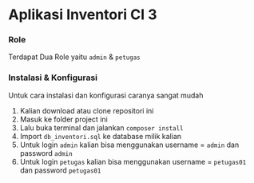 # Aplikasi Inventori CI 3

### Role
Terdapat Dua Role yaitu `admin` & `petugas`

### Instalasi & Konfigurasi

Untuk cara instalasi dan konfigurasi caranya sangat mudah

1. Kalian download atau clone repositori ini
2. Masuk ke folder project ini
3. Lalu buka terminal dan jalankan `composer install`
4. Import `db_inventori.sql` ke database milik kalian
5. Untuk login `admin` kalian bisa menggunakan username = `admin` dan password `admin`
6. Untuk login `petugas` kalian bisa menggunakan username = `petugas01` dan password `petugas01`

